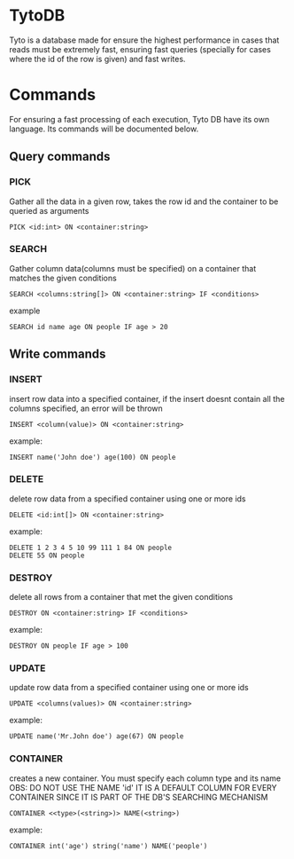 # TytoDB
Tyto is a database made for ensure the highest performance in cases that reads must be extremely fast, ensuring fast queries (specially for cases where the id of the row is given) and fast writes.

# Commands
For ensuring a fast processing of each execution, Tyto DB have its own language. Its commands will be documented below.
## Query commands
### PICK
Gather all the data in a given row, takes the row id and the container to be queried as arguments
```
PICK <id:int> ON <container:string>
```
### SEARCH
Gather column data(columns must be specified) on a container that matches the given conditions
```
SEARCH <columns:string[]> ON <container:string> IF <conditions>
```
example 
```
SEARCH id name age ON people IF age > 20
```
## Write commands
### INSERT
insert row data into a specified container, if the insert doesnt contain all the columns specified, an error will be thrown
```
INSERT <column(value)> ON <container:string>
```
example:
```
INSERT name('John doe') age(100) ON people
```
### DELETE
delete row data from a specified container using one or more ids

```
DELETE <id:int[]> ON <container:string>
```
example:
```
DELETE 1 2 3 4 5 10 99 111 1 84 ON people
DELETE 55 ON people
```
### DESTROY
delete all rows from a container that met the given conditions
```
DESTROY ON <container:string> IF <conditions>
```
example:
```
DESTROY ON people IF age > 100
```
### UPDATE
update row data from a specified container using one or more ids
```
UPDATE <columns(values)> ON <container:string>
```
example:
```
UPDATE name('Mr.John doe') age(67) ON people
```
### CONTAINER
creates a new container. You must specify each column type and its name
OBS: DO NOT USE THE NAME 'id' IT IS A DEFAULT COLUMN FOR EVERY CONTAINER SINCE IT IS PART OF THE DB'S SEARCHING MECHANISM
```
CONTAINER <<type>(<string>)> NAME(<string>)
```
example:
```
CONTAINER int('age') string('name') NAME('people')
```